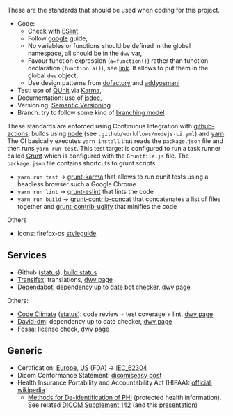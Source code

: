These are the standards that should be used when coding for this project.

 * Code:  
   * Check with [ESlint](https://eslint.org/)
   * Follow [google](https://google.github.io/styleguide/jsguide.html) guide,
   * No variables or functions should be defined in the global namespace, all should be in the `dwv` var,
   * Favour function expression (`a=function()`) rather than function declaration (`function a()`), see [link](http://javascriptweblog.wordpress.com/2010/07/06/function-declarations-vs-function-expressions/). It allows to put them in the global `dwv` object,
   * Use design patterns from [dofactory](https://www.dofactory.com/javascript/design-patterns) and [addyosmani](http://www.addyosmani.com/resources/essentialjsdesignpatterns/book/)
 * Test: use of [QUnit](https://qunitjs.com/) via [Karma](https://karma-runner.github.io),
 * Documentation: use of [jsdoc](https://jsdoc.app/),
 * Versioning: [Semantic Versioning](http://semver.org/)
 * Branch: try to follow some kind of [branching model](http://nvie.com/posts/a-successful-git-branching-model/)

These standards are enforced using Continuous Integration with [github-actions](https://github.com/features/actions): builds using [node](http://nodejs.org/) (see `.github/workflows/nodejs-ci.yml`) and [yarn](https://classic.yarnpkg.com). The CI basically executes `yarn install` that reads the `package.json` file and then runs `yarn run test`. This test target is configured to run a task runner called [Grunt](http://gruntjs.com/) which is configured with the `Gruntfile.js` file. The `package.json` file contains shortcuts to grunt scripts:
  * `yarn run test` -> [grunt-karma](https://www.npmjs.org/package/grunt-karma) that allows to run qunit tests using a headless browser such a Google Chrome
  * `yarn run lint` -> [grunt-eslint](https://www.npmjs.org/package/grunt-eslint) that lints the code
  * `yarn run build` -> [grunt-contrib-concat](https://www.npmjs.org/package/grunt-contrib-concat) that concatenates a list of files together and [grunt-contrib-uglify](https://www.npmjs.org/package/grunt-contrib-uglify) that minifies the code

Others
 * Icons: firefox-os [styleguide](http://www.mozilla.org/en-US/styleguide/products/firefox-os/icons/)

## Services
 * Github ([status](https://status.github.com/)), [build status](https://github.com/ivmartel/dwv/actions)
 * [Transifex](https://www.transifex.com): translations, [dwv page](https://www.transifex.com/ivmartel/dwv/)
 * [Dependabot](https://github.com/dependabot): dependency up to date bot checker, [dwv page](https://github.com/ivmartel/dwv/security/dependabot)

Others:
 * [Code Climate](https://codeclimate.com) ([status](http://status.codeclimate.com/)): code review + test coverage + lint, [dwv page](https://codeclimate.com/github/ivmartel/dwv)
 * [David-dm](https://david-dm.org/): dependency up to date checker, [dwv page](https://david-dm.org/ivmartel/dwv)
 * [Fossa](https://fossa.com/): license check, [dwv page](https://app.fossa.io/projects/git%2Bgithub.com%2Fivmartel%2Fdwv)

## Generic
 * Certification: [Europe](http://ec.europa.eu/growth/sectors/medical-devices/), [US](https://www.fda.gov/MedicalDevices) (FDA) -> [IEC_62304](https://en.wikipedia.org/wiki/IEC_62304)
 * Dicom Conformance Statement: [dicomiseasy post](http://dicomiseasy.blogspot.com.es/2016/01/dicom-conformance-statement.html)
 * Health Insurance Portability and Accountability Act (HIPAA): [official](https://www.hhs.gov/hipaa/index.html/), [wikipedia](https://en.wikipedia.org/wiki/Health_Insurance_Portability_and_Accountability_Act)
   * [Methods for De-identification of PHI](https://www.hhs.gov/hipaa/for-professionals/privacy/special-topics/de-identification/index.html) (protected health information). See related [DICOM Supplement 142](http://dicom.nema.org/dicom/2013/output/chtml/part15/chapter_E.html) (and this [presentation](http://www.dclunie.com/papers/D2_1045_Clunie_Deidentification.pdf))
